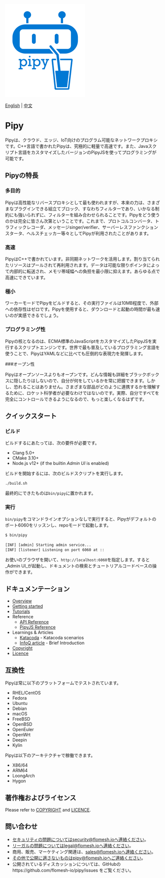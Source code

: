 ![Pipy Logo](./gui/src/images/pipy-300.png)

[English](./README.md) | [中文](./README_zh.md)

# Pipy

Pipyは、クラウド、エッジ、IoT向けのプログラム可能なネットワークプロキシです。C++言語で書かれたPipyは、究極的に軽量で高速です。また、Javaスクリプト言語をカスタマイズしたバージョンのPipyJSを使ってプログラミングが可能です。

## Pipyの特長

### 多目的

Pipyは高性能なリバースプロキシとして最も使われますが、本来の力は、さまざまなプラグインできる組立てブロック、すなわちフィルターであり、いかなる制約にも強いられずに、フィルターを組み合わせられることです。Pipyをどう使うのかは完全に皆さん次第ということです。これまで、プロトコルコンバータ、トラフィックレコーダ、メッセージsinger/verifier、サーバーレスファンクションスタータ、ヘルスチェッカー等々としてPipyが利用されたことがあります。

### 高速

PipyはC++で書かれています。非同期ネットワークを活用します。割り当てられたリソースはプールされて再利用されます。データは可能な限りポインタによって内部的に転送され、メモリ帯域幅への負担を最小限に抑えます。あらゆる点で高速にできています。

### 極小

ワーカーモードでPipyをビルドすると、その実行ファイルは10MB程度で、外部への依存性はゼロです。Pipyを使用すると、ダウンロードと起動の時間が最も速いのが実感できるでしょう。

### プログラミング性

Pipyの核となるのは、ECMA標準のJavaScriptをカスタマイズしたPipyJSを実行するスクリプトエンジンです。世界で最も普及しているプログラミング言語を使うことで、PipyはYAMLなどに比べても圧倒的な表現力を発揮します。

###オープン性

Pipyはオープンソースよりもオープンです。どんな情報も詳細をブラックボックスに隠したりはしないので、自分が何をしているかを常に把握できます。しかし、恐れることはありません。さまざまな部品がどのように連携するかを理解するために、ロケット科学者が必要なわけではないのです。実際、自分ですべてを完全にコントロールできるようになるので、もっと楽しくなるはずです。

## クイックスタート

### ビルド

ビルドするにあたっては、次の要件が必要です。

* Clang 5.0+
* CMake 3.10+
* Node.js v12+ (if the builtin _Admin UI_ is enabled)

ビルドを開始するには、次のビルドスクリプトを実行します。

```
./build.sh
```

最終的にできたものは`bin/pipy`に置かれます。

### 実行

`bin/pipy`をコマンドラインオプションなしで実行すると、Pipyがデフォルトのポート6060をリッスンし、repoモードで起動します。

```
$ bin/pipy

[INF] [admin] Starting admin service...
[INF] [listener] Listening on port 6060 at ::
```

お使いのブラウザを開いて、`http://localhost:6060`を指定します。すると_Admin UI_が起動し、ドキュメントの検索とチュートリアルコードベースの操作ができます。

## ドキュメンテーション

* [Overview](https://flomesh.io/docs/intro/overview)
* [Getting started](https://flomesh.io/docs/getting-started/build-install)
* [Tutorials](https://flomesh.io/docs/tutorial/01-hello)
* Reference
  * [API Reference](https://flomesh.io/docs/reference/api)
  * [PipyJS Reference](https://flomesh.io/docs/reference/pjs)
* Learnings & Articles
  * [Katacoda](https://katacoda.com/flomesh-io) - Katacoda scenarios
  * [InfoQ article](https://www.infoq.com/articles/network-proxy-stream-processor-pipy/) - Brief Introduction
* [Copyright](COPYRIGHT)
* [Licence](LICENCE)

## 互換性

Pipyは常に以下のプラットフォームでテストされています。

* RHEL/CentOS
* Fedora
* Ubuntu
* Debian
* macOS
* FreeBSD
* OpenBSD
* OpenEuler
* OpenWrt
* Deepin
* Kylin

Pipyは以下のアーキテクチャで稼働できます。

* X86/64
* ARM64
* LoongArch
* Hygon

## 著作権およびライセンス

Please refer to [COPYRIGHT](https://github.com/flomesh-io/pipy/blob/main/COPYRIGHT) and [LICENCE](https://github.com/flomesh-io/pipy/blob/main/LICENCE).

## 問い合わせ

* セキュリティの問題についてはsecurity@flomesh.ioへ連絡ください。
* リーガルの問題についてはlegal@flomesh.ioへ連絡ください。
* 商用、販売、マーケティング関連は、sales@flomesh.ioへ連絡ください。
* その他で公開に適さないものはpipy@flomesh.ioへご連絡ください。
* 公開されているディスカッションについては、GitHubのhttps://github.com/flomesh-io/pipy/issues をご覧ください。
